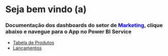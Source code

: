 

# **Seja bem vindo (a)**
### Documentação dos dashboards do setor de <span style = "color: blue">Marketing</span>, clique abaixo e navegue para o App no Power BI Service

- [Tabela de Produtos](https://app.powerbi.com/Redirect?action=OpenApp&appId=f194a00f-199a-47b8-bce1-59bcb5635cac&ctid=4019cfa9-aae5-4964-912e-b0e0bb606d37)
- [Lançamentos](https://app.powerbi.com/Redirect?action=OpenApp&appId=f194a00f-199a-47b8-bce1-59bcb5635cac&ctid=4019cfa9-aae5-4964-912e-b0e0bb606d37)

